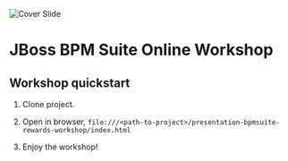 ![Cover Slide](https://raw.githubusercontent.com/eschabell/erics-images/master/brms_bpms_workshop/rewards-workshop.png)

JBoss BPM Suite Online Workshop
==============================


Workshop quickstart 
-------------------

1. Clone project.

2. Open in browser, `file:///<path-to-project>/presentation-bpmsuite-rewards-workshop/index.html`

3. Enjoy the workshop! 
